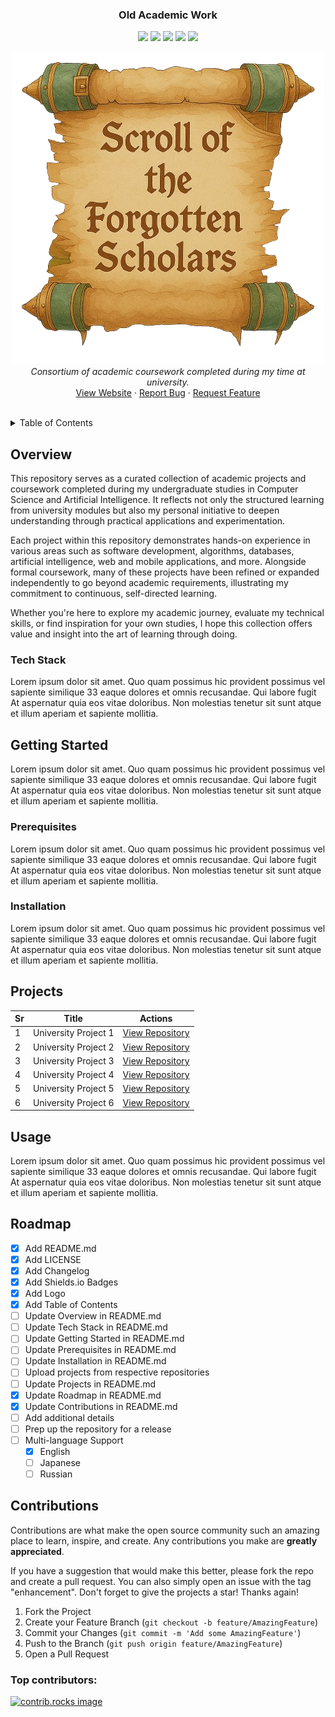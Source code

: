 <h3 align="center">Old Academic Work</h3>

<p align="center">
  <a href="https://github.com/couchbloopers/old-academic-work/stargazers"><img src="https://img.shields.io/github/stars/couchbloopers/old-academic-work?colorA=151515&colorB=f2eeea&style=for-the-badge"></a>
  <a href="https://github.com/couchbloopers/old-academic-work/blob/main/LICENSE"><img src="https://img.shields.io/static/v1?label=license&message=MIT&colorB=615751&colorA=151515&style=for-the-badge"></a>
  <a href="https://github.com/couchbloopers/old-academic-work/issues"><img src="https://img.shields.io/github/issues/couchbloopers/old-academic-work?colorA=151515&colorB=ceb199&style=for-the-badge"></a>
  <a href="https://github.com/couchbloopers/old-academic-work/contributors"><img src="https://img.shields.io/github/contributors/couchbloopers/old-academic-work?colorB=926851&label=Contributors&colorA=151515&style=for-the-badge"></a>
  <a href="https://github.com/couchbloopers/old-academic-work/network/members"><img src="https://img.shields.io/github/forks/couchbloopers/old-academic-work?colorA=151515&colorB=e5d5cb&style=for-the-badge"></a>
</p>

<p align="center">
  <img src="https://raw.githubusercontent.com/couchbloopers/old-academic-work/refs/heads/main/assets/images/old-readme-repo-art.png">
  <br>
  <i>Consortium of academic coursework completed during my time at university.</i>
  <br>
  <a href="https://github.com/couchbloopers/old-academic-work">View Website</a>
  &middot;
  <a href="https://github.com/couchbloopers/old-academic-work/issues/new?labels=bug&template=bug-report-🐞.md">Report Bug</a>
  &middot;
  <a href="https://github.com/couchbloopers/old-academic-work/issues/new?labels=enhancement&template=feature-request-🚀.md">Request Feature</a>
</p>

<!--
## Table of Contents

<ol>
  <li>
    <a href="#overview">Overview</a>
    <ul>
      <li><a href="#tech-stack">Tech Stack</a></li>
    </ul>
  </li>
  <li>
    <a href="#getting-started">Getting Started</a>
    <ul>
      <li><a href="#prerequisites">Prerequisites</a></li>
      <li><a href="#installation">Installation</a></li>
    </ul>
  </li>
  <li><a href="#projects">Projects</a></li>
  <li><a href="#usage">Usage</a></li>
  <li><a href="#roadmap">Roadmap</a></li>
  <li><a href="#contributions">Contributions</a></li>
</ol>
-->

<br>

<details>
  <summary>Table of Contents</summary>
  <ol>
    <li>
      <a href="#overview">Overview</a>
      <ul>
        <li><a href="#tech-stack">Tech Stack</a></li>
      </ul>
    </li>
    <li>
      <a href="#getting-started">Getting Started</a>
      <ul>
        <li><a href="#prerequisites">Prerequisites</a></li>
        <li><a href="#installation">Installation</a></li>
      </ul>
    </li>
    <li><a href="#projects">Projects</a></li>
    <li><a href="#usage">Usage</a></li>
    <li><a href="#roadmap">Roadmap</a></li>
    <li><a href="#contributions">Contributions</a></li>
  </ol>
</details>

## Overview

This repository serves as a curated collection of academic projects and coursework completed during my undergraduate studies in Computer Science and Artificial Intelligence. It reflects not only the structured learning from university modules but also my personal initiative to deepen understanding through practical applications and experimentation.

Each project within this repository demonstrates hands-on experience in various areas such as software development, algorithms, databases, artificial intelligence, web and mobile applications, and more. Alongside formal coursework, many of these projects have been refined or expanded independently to go beyond academic requirements, illustrating my commitment to continuous, self-directed learning.

Whether you're here to explore my academic journey, evaluate my technical skills, or find inspiration for your own studies, I hope this collection offers value and insight into the art of learning through doing.

### Tech Stack

Lorem ipsum dolor sit amet. Quo quam possimus hic provident possimus vel sapiente similique 33 eaque dolores et omnis recusandae. Qui labore fugit At aspernatur quia eos vitae doloribus. Non molestias tenetur sit sunt atque et illum aperiam et sapiente mollitia.

## Getting Started

Lorem ipsum dolor sit amet. Quo quam possimus hic provident possimus vel sapiente similique 33 eaque dolores et omnis recusandae. Qui labore fugit At aspernatur quia eos vitae doloribus. Non molestias tenetur sit sunt atque et illum aperiam et sapiente mollitia.

### Prerequisites

Lorem ipsum dolor sit amet. Quo quam possimus hic provident possimus vel sapiente similique 33 eaque dolores et omnis recusandae. Qui labore fugit At aspernatur quia eos vitae doloribus. Non molestias tenetur sit sunt atque et illum aperiam et sapiente mollitia.

### Installation

Lorem ipsum dolor sit amet. Quo quam possimus hic provident possimus vel sapiente similique 33 eaque dolores et omnis recusandae. Qui labore fugit At aspernatur quia eos vitae doloribus. Non molestias tenetur sit sunt atque et illum aperiam et sapiente mollitia.

## Projects

| Sr | Title                               | Actions                    |
|----|-------------------------------------|----------------------------|
| 1  | University Project 1                | [View Repository]()        |
| 2  | University Project 2                | [View Repository]()        |
| 3  | University Project 3                | [View Repository]()        |
| 4  | University Project 4                | [View Repository]()        |
| 5  | University Project 5                | [View Repository]()        |
| 6  | University Project 6                | [View Repository]()        |

## Usage

Lorem ipsum dolor sit amet. Quo quam possimus hic provident possimus vel sapiente similique 33 eaque dolores et omnis recusandae. Qui labore fugit At aspernatur quia eos vitae doloribus. Non molestias tenetur sit sunt atque et illum aperiam et sapiente mollitia.

## Roadmap

- [x] Add README.md
- [x] Add LICENSE
- [x] Add Changelog
- [x] Add Shields.io Badges
- [x] Add Logo 
- [x] Add Table of Contents
- [ ] Update Overview in README.md
- [ ] Update Tech Stack in README.md
- [ ] Update Getting Started in README.md
- [ ] Update Prerequisites in README.md
- [ ] Update Installation in README.md
- [ ] Upload projects from respective repositories
- [ ] Update Projects in README.md
- [x] Update Roadmap in README.md
- [x] Update Contributions in README.md
- [ ] Add additional details
- [ ] Prep up the repository for a release
- [ ] Multi-language Support
    - [x] English
    - [ ] Japanese
    - [ ] Russian

## Contributions

Contributions are what make the open source community such an amazing place to learn, inspire, and create. Any contributions you make are **greatly appreciated**.

If you have a suggestion that would make this better, please fork the repo and create a pull request. You can also simply open an issue with the tag "enhancement".
Don't forget to give the projects a star! Thanks again!

1. Fork the Project
2. Create your Feature Branch (`git checkout -b feature/AmazingFeature`)
3. Commit your Changes (`git commit -m 'Add some AmazingFeature'`)
4. Push to the Branch (`git push origin feature/AmazingFeature`)
5. Open a Pull Request

### Top contributors:

<a href="https://github.com/couchbloopers/old-academic-work/graphs/contributors">
  <img src="https://contrib.rocks/image?repo=couchbloopers/old-academic-work" alt="contrib.rocks image" />
</a>
